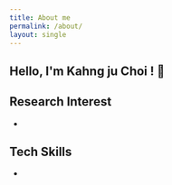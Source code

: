 ```yaml
---
title: About me
permalink: /about/
layout: single
---
```


## Hello, I'm Kahng ju Choi ! 🙂



## Research Interest  

- 

## Tech Skills  

- 

